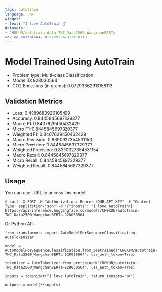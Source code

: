 ```yaml
---
tags: autotrain
language: unk
widget:
- text: "I love AutoTrain 🤗"
datasets:
- CH0KUN/autotrain-data-TNC_Data2500_WangchanBERTa
co2_eq_emissions: 0.07293362913158113
---
```


# Model Trained Using AutoTrain

- Problem type: Multi-class Classification
- Model ID: 928030564
- CO2 Emissions (in grams): 0.07293362913158113

## Validation Metrics

- Loss: 0.4989683926105499
- Accuracy: 0.8445845697329377
- Macro F1: 0.8407629450432429
- Micro F1: 0.8445845697329377
- Weighted F1: 0.8407629450432429
- Macro Precision: 0.8390327354531153
- Micro Precision: 0.8445845697329377
- Weighted Precision: 0.8390327354531154
- Macro Recall: 0.8445845697329377
- Micro Recall: 0.8445845697329377
- Weighted Recall: 0.8445845697329377


## Usage

You can use cURL to access this model:

```
$ curl -X POST -H "Authorization: Bearer YOUR_API_KEY" -H "Content-Type: application/json" -d '{"inputs": "I love AutoTrain"}' https://api-inference.huggingface.co/models/CH0KUN/autotrain-TNC_Data2500_WangchanBERTa-928030564
```

Or Python API:

```
from transformers import AutoModelForSequenceClassification, AutoTokenizer

model = AutoModelForSequenceClassification.from_pretrained("CH0KUN/autotrain-TNC_Data2500_WangchanBERTa-928030564", use_auth_token=True)

tokenizer = AutoTokenizer.from_pretrained("CH0KUN/autotrain-TNC_Data2500_WangchanBERTa-928030564", use_auth_token=True)

inputs = tokenizer("I love AutoTrain", return_tensors="pt")

outputs = model(**inputs)
```
